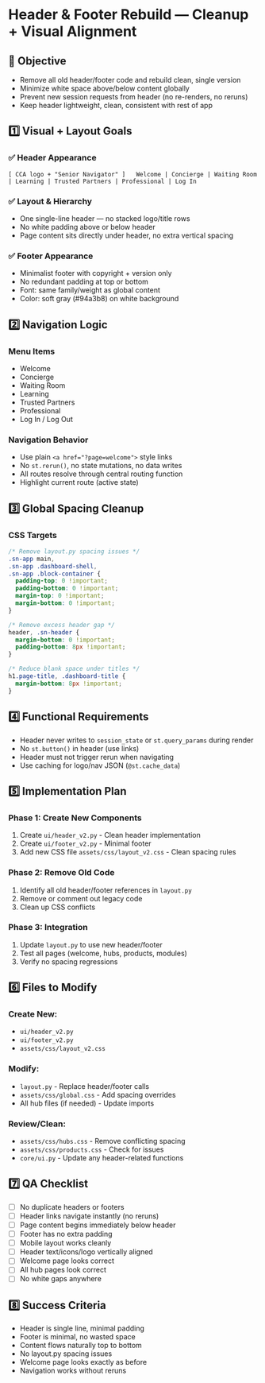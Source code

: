 # Header & Footer Rebuild — Cleanup + Visual Alignment

## 🎯 Objective
- Remove all old header/footer code and rebuild clean, single version
- Minimize white space above/below content globally
- Prevent new session requests from header (no re-renders, no reruns)
- Keep header lightweight, clean, consistent with rest of app

## 1️⃣ Visual + Layout Goals

### ✅ Header Appearance
```
[ CCA logo + "Senior Navigator" ]   Welcome | Concierge | Waiting Room | Learning | Trusted Partners | Professional | Log In
```

### ✅ Layout & Hierarchy
- One single-line header — no stacked logo/title rows
- No white padding above or below header
- Page content sits directly under header, no extra vertical spacing

### ✅ Footer Appearance
- Minimalist footer with copyright + version only
- No redundant padding at top or bottom
- Font: same family/weight as global content
- Color: soft gray (#94a3b8) on white background

## 2️⃣ Navigation Logic

### Menu Items
- Welcome
- Concierge
- Waiting Room
- Learning
- Trusted Partners
- Professional
- Log In / Log Out

### Navigation Behavior
- Use plain `<a href="?page=welcome">` style links
- No `st.rerun()`, no state mutations, no data writes
- All routes resolve through central routing function
- Highlight current route (active state)

## 3️⃣ Global Spacing Cleanup

### CSS Targets
```css
/* Remove layout.py spacing issues */
.sn-app main,
.sn-app .dashboard-shell,
.sn-app .block-container {
  padding-top: 0 !important;
  padding-bottom: 0 !important;
  margin-top: 0 !important;
  margin-bottom: 0 !important;
}

/* Remove excess header gap */
header, .sn-header {
  margin-bottom: 0 !important;
  padding-bottom: 8px !important;
}

/* Reduce blank space under titles */
h1.page-title, .dashboard-title {
  margin-bottom: 8px !important;
}
```

## 4️⃣ Functional Requirements
- Header never writes to `session_state` or `st.query_params` during render
- No `st.button()` in header (use links)
- Header must not trigger rerun when navigating
- Use caching for logo/nav JSON (`@st.cache_data`)

## 5️⃣ Implementation Plan

### Phase 1: Create New Components
1. Create `ui/header_v2.py` - Clean header implementation
2. Create `ui/footer_v2.py` - Minimal footer
3. Add new CSS file `assets/css/layout_v2.css` - Clean spacing rules

### Phase 2: Remove Old Code
1. Identify all old header/footer references in `layout.py`
2. Remove or comment out legacy code
3. Clean up CSS conflicts

### Phase 3: Integration
1. Update `layout.py` to use new header/footer
2. Test all pages (welcome, hubs, products, modules)
3. Verify no spacing regressions

## 6️⃣ Files to Modify

### Create New:
- `ui/header_v2.py`
- `ui/footer_v2.py`
- `assets/css/layout_v2.css`

### Modify:
- `layout.py` - Replace header/footer calls
- `assets/css/global.css` - Add spacing overrides
- All hub files (if needed) - Update imports

### Review/Clean:
- `assets/css/hubs.css` - Remove conflicting spacing
- `assets/css/products.css` - Check for issues
- `core/ui.py` - Update any header-related functions

## 7️⃣ QA Checklist
- [ ] No duplicate headers or footers
- [ ] Header links navigate instantly (no reruns)
- [ ] Page content begins immediately below header
- [ ] Footer has no extra padding
- [ ] Mobile layout works cleanly
- [ ] Header text/icons/logo vertically aligned
- [ ] Welcome page looks correct
- [ ] All hub pages look correct
- [ ] No white gaps anywhere

## 8️⃣ Success Criteria
- Header is single line, minimal padding
- Footer is minimal, no wasted space
- Content flows naturally top to bottom
- No layout.py spacing issues
- Welcome page looks exactly as before
- Navigation works without reruns
